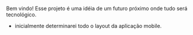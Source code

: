 Bem vindo! Esse projeto é uma idéia de um futuro próximo onde tudo será tecnológico.

- inicialmente determinarei todo o layout da aplicação mobile.